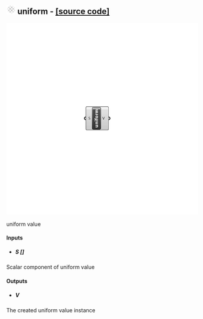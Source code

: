 ## ![](../../images/icons/uniform.png) uniform - [[source code]](https://github.com/Eddy3D-Dev/Eddy3D/tree/dev/uniform.cs)

![](../../images/components/uniform.png)

uniform value

#### Inputs
* ##### S []
Scalar component of uniform value

#### Outputs
* ##### V
The created uniform value instance